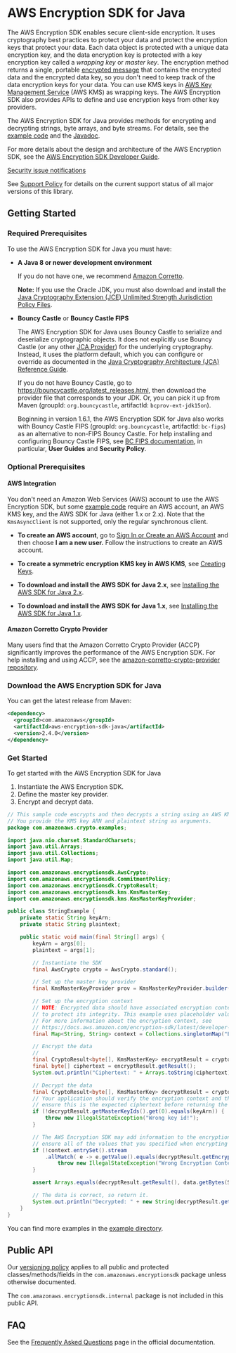 # AWS Encryption SDK for Java

The AWS Encryption SDK enables secure client-side encryption. It uses cryptography best practices to protect your data and protect the encryption keys that protect your data. Each data object is protected with a unique data encryption key, and the data encryption key is protected with a key encryption key called a *wrapping key* or *master key*. The encryption method returns a single, portable [encrypted message](https://docs.aws.amazon.com/encryption-sdk/latest/developer-guide/message-format.html) that contains the encrypted data and the encrypted data key, so you don't need to keep track of the data encryption keys for your data. You can use KMS keys in [AWS Key Management Service](https://aws.amazon.com/kms/) (AWS KMS) as wrapping keys. The AWS Encryption SDK also provides APIs to define and use encryption keys from other key providers. 

The AWS Encryption SDK for Java provides methods for encrypting and decrypting strings, byte arrays, and byte streams. For details, see the [example code][examples] and the [Javadoc](https://aws.github.io/aws-encryption-sdk-java).

For more details about the design and architecture of the AWS Encryption SDK, see the [AWS Encryption SDK Developer Guide](https://docs.aws.amazon.com/encryption-sdk/latest/developer-guide/).

[Security issue notifications](./CONTRIBUTING.md#security-issue-notifications)

See [Support Policy](./SUPPORT_POLICY.rst) for details on the current support status of all major versions of this library.

## Getting Started

### Required Prerequisites
To use the AWS Encryption SDK for Java you must have:

* **A Java 8 or newer development environment**

  If you do not have one, we recommend [Amazon Corretto](https://aws.amazon.com/corretto/).

  **Note:** If you use the Oracle JDK, you must also download and install the [Java Cryptography Extension (JCE) Unlimited Strength Jurisdiction Policy Files](http://www.oracle.com/technetwork/java/javase/downloads/jce8-download-2133166.html).

* **Bouncy Castle** or **Bouncy Castle FIPS**

  The AWS Encryption SDK for Java uses Bouncy Castle to serialize and deserialize cryptographic objects.
  It does not explicitly use Bouncy Castle (or any other [JCA Provider](https://docs.oracle.com/javase/8/docs/api/java/security/Provider.html)) for the underlying cryptography.
  Instead, it uses the platform default, which you can configure or override as documented in the
  [Java Cryptography Architecture (JCA) Reference Guide](https://docs.oracle.com/javase/9/security/java-cryptography-architecture-jca-reference-guide.htm#JSSEC-GUID-2BCFDD85-D533-4E6C-8CE9-29990DEB0190).

  If you do not have Bouncy Castle, go to https://bouncycastle.org/latest_releases.html, then download the provider file that corresponds to your JDK.
  Or, you can pick it up from Maven (groupId: `org.bouncycastle`, artifactId: `bcprov-ext-jdk15on`).

  Beginning in version 1.6.1, the AWS Encryption SDK for Java also works with Bouncy Castle FIPS (groupId: `org.bouncycastle`, artifactId: `bc-fips`)
  as an alternative to non-FIPS Bouncy Castle. For help installing and configuring Bouncy Castle FIPS, see [BC FIPS documentation](https://www.bouncycastle.org/documentation.html), in particular, **User Guides** and **Security Policy**.

### Optional Prerequisites

#### AWS Integration
You don't need an Amazon Web Services (AWS) account to use the AWS Encryption SDK, but some [example code][examples] require an AWS account, an AWS KMS key, and the AWS SDK for Java (either 1.x or 2.x). Note that the `KmsAsyncClient` is not supported, only the regular synchronous client.

* **To create an AWS account**, go to [Sign In or Create an AWS Account](https://portal.aws.amazon.com/gp/aws/developer/registration/index.html) and then choose **I am a new user.** Follow the instructions to create an AWS account.

* **To create a symmetric encryption KMS key in AWS KMS**, see [Creating Keys](https://docs.aws.amazon.com/kms/latest/developerguide/create-keys.html).

* **To download and install the AWS SDK for Java 2.x**, see [Installing the AWS SDK for Java 2.x](https://docs.aws.amazon.com/sdk-for-java/v2/developer-guide/getting-started.html).

* **To download and install the AWS SDK for Java 1.x**, see [Installing the AWS SDK for Java 1.x](https://docs.aws.amazon.com/sdk-for-java/v1/developer-guide/getting-started.html).

#### Amazon Corretto Crypto Provider
Many users find that the Amazon Corretto Crypto Provider (ACCP) significantly improves the performance of the AWS Encryption SDK.
For help installing and using ACCP, see the [amazon-corretto-crypto-provider repository](https://github.com/corretto/amazon-corretto-crypto-provider).

### Download the AWS Encryption SDK for Java
You can get the latest release from Maven:

```xml
<dependency>
  <groupId>com.amazonaws</groupId>
  <artifactId>aws-encryption-sdk-java</artifactId>
  <version>2.4.0</version>
</dependency>
```

### Get Started
To get started with the AWS Encryption SDK for Java

1. Instantiate the AWS Encryption SDK.
2. Define the master key provider.
3. Encrypt and decrypt data.

```java
// This sample code encrypts and then decrypts a string using an AWS KMS key.
// You provide the KMS key ARN and plaintext string as arguments.
package com.amazonaws.crypto.examples;

import java.nio.charset.StandardCharsets;
import java.util.Arrays;
import java.util.Collections;
import java.util.Map;

import com.amazonaws.encryptionsdk.AwsCrypto;
import com.amazonaws.encryptionsdk.CommitmentPolicy;
import com.amazonaws.encryptionsdk.CryptoResult;
import com.amazonaws.encryptionsdk.kms.KmsMasterKey;
import com.amazonaws.encryptionsdk.kms.KmsMasterKeyProvider;

public class StringExample {
    private static String keyArn;
    private static String plaintext;

    public static void main(final String[] args) {
        keyArn = args[0];
        plaintext = args[1];

        // Instantiate the SDK
        final AwsCrypto crypto = AwsCrypto.standard();

        // Set up the master key provider
        final KmsMasterKeyProvider prov = KmsMasterKeyProvider.builder().buildStrict(keyArn);

        // Set up the encryption context
        // NOTE: Encrypted data should have associated encryption context
        // to protect its integrity. This example uses placeholder values.
        // For more information about the encryption context, see
        // https://docs.aws.amazon.com/encryption-sdk/latest/developer-guide/concepts.html#encryption-context
        final Map<String, String> context = Collections.singletonMap("ExampleContextKey", "ExampleContextValue");

        // Encrypt the data
        //        
        final CryptoResult<byte[], KmsMasterKey> encryptResult = crypto.encryptData(prov, plaintext.getBytes(StandardCharsets.UTF_8), context);
        final byte[] ciphertext = encryptResult.getResult();
        System.out.println("Ciphertext: " + Arrays.toString(ciphertext));

        // Decrypt the data
        final CryptoResult<byte[], KmsMasterKey> decryptResult = crypto.decryptData(prov, ciphertext);
        // Your application should verify the encryption context and the KMS key to
        // ensure this is the expected ciphertext before returning the plaintext
        if (!decryptResult.getMasterKeyIds().get(0).equals(keyArn)) {
            throw new IllegalStateException("Wrong key id!");
        }

        // The AWS Encryption SDK may add information to the encryption context, so check to
        // ensure all of the values that you specified when encrypting are *included* in the returned encryption context.
        if (!context.entrySet().stream
            .allMatch( e -> e.getValue().equals(decryptResult.getEncryptionContext().get(e.getKey())))) {
                throw new IllegalStateException("Wrong Encryption Context!");
        }

        assert Arrays.equals(decryptResult.getResult(), data.getBytes(StandardCharsets.UTF_8));

        // The data is correct, so return it. 
        System.out.println("Decrypted: " + new String(decryptResult.getResult(), StandardCharsets.UTF_8));
    }
}
```

You can find more examples in the [example directory][examples].

## Public API

Our [versioning policy](./VERSIONING.rst) applies to all public and protected classes/methods/fields
in the  `com.amazonaws.encryptionsdk` package unless otherwise documented.

The `com.amazonaws.encryptionsdk.internal` package is not included in this public API.

## FAQ

See the [Frequently Asked Questions](https://docs.aws.amazon.com/encryption-sdk/latest/developer-guide/faq.html) page in the official documentation.

[examples]: https://github.com/aws/aws-encryption-sdk-java/tree/master/src/examples/java/com/amazonaws/crypto/examples
